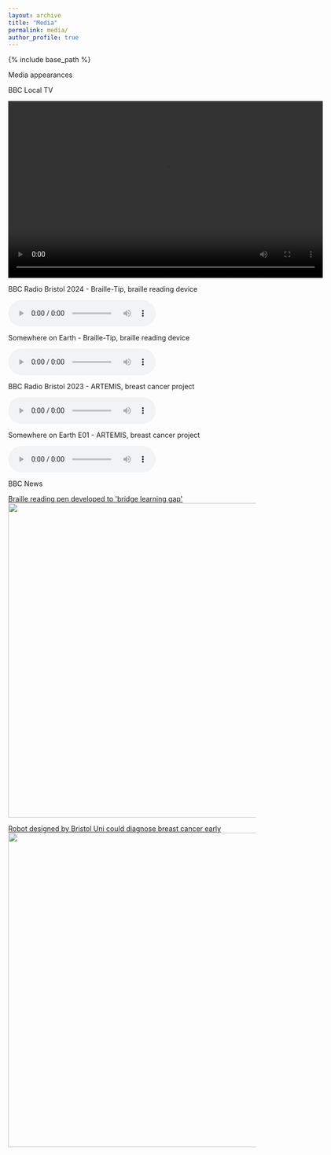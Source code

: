 ```yaml
---
layout: archive
title: "Media"
permalink: media/
author_profile: true
---
```


{% include base_path %}

Media appearances



BBC Local TV

<video width="640" height="360" controls>
  <source src="/files/BBC_Points_West_Braille-Tip.mp4" type="video/mp4">
  Your browser does not support the video tag.
</video>

BBC Radio Bristol 2024 - Braille-Tip, braille reading device

<audio controls>
  <source src="/files/BBC Radio Bristol - Braille-Tip.m4a" type="audio/mpeg">
  Your browser does not support the audio element.
</audio>

Somewhere on Earth - Braille-Tip, braille reading device

<audio controls>
  <source src="/files/Somewhere on Earth - Braille-Tip (1600).mp3" type="audio/mpeg">
  Your browser does not support the audio element.
</audio>

BBC Radio Bristol 2023 - ARTEMIS, breast cancer project

<audio controls>
  <source src="/files/BBC Bristol Troy Artemis.mp3" type="audio/mpeg">
  Your browser does not support the audio element.
</audio>

Somewhere on Earth E01 - ARTEMIS, breast cancer project

<audio controls>
  <source src="/files/Somewhere on Earth Ep1 - Breast Cancer.mp3" type="audio/mpeg">
  Your browser does not support the audio element.
</audio>

BBC News

[Braille reading pen developed to 'bridge learning gap'](https://www.bbc.co.uk/news/articles/cd6yexnwq5no)
<img src="https://ichef.bbci.co.uk/ace/standard/624/cpsprodpb/41ca/live/323b90f0-6ac9-11ef-a329-01e5398e96e2.jpg.webp" style="width:640px;">

[Robot designed by Bristol Uni could diagnose breast cancer early](https://www.bbc.co.uk/news/uk-england-bristol-66983232)
<img src="https://ichef.bbci.co.uk/ace/standard/976/cpsprodpb/B56A/production/_131324464_thumbnail_videocapture_20231003-193609.jpg.webp" style="width:640px;">

